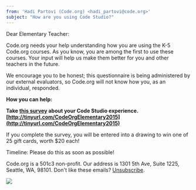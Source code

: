 ```yaml
---
from: 'Hadi Partovi (Code.org) <hadi_partovi@code.org>'
subject: "How are you using Code Studio?"
---
```


Dear Elementary Teacher:

Code.org needs your help understanding how you are using the K-5 Code.org courses. As you know, you are among the first to use these courses. Your input will help us make them better for you and other teachers in the future. 

We encourage you to be honest; this questionnaire is being administered by our external evaluators, so Code.org will not know how you, as an individual, responded.

**How you can help:** 

**Take [this survey](http://tinyurl.com/CodeOrgElementary2015) about your Code Studio experience. [http://tinyurl.com/CodeOrgElementary2015](http://tinyurl.com/CodeOrgElementary2015)**

If you complete the survey, you will be entered into a drawing to win one of 25 gift cards, worth $20 each!
 
Timeline: 
Please do this as soon as possible!

Code.org is a 501c3 non-profit. Our address is 1301 5th Ave, Suite 1225, Seattle, WA, 98101. Don't like these emails? [Unsubscribe](<%= unsubscribe_link %>).

![](<%= tracking_pixel %>)
